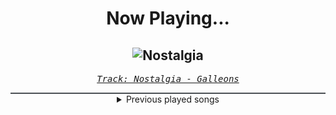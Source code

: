 <div align="center"> 
<h1>Now Playing...</h1>

![Nostalgia](https://i.scdn.co/image/ab67616d00001e02e661f3ec6056686288776e33)
--
_<samp><a href="https://open.spotify.com/track/7jZQWaBKzcX0eq9DWhbmNp">Track: Nostalgia - Galleons</a></samp>_

<div style="border: 1px #4B5054 solid"></div>
<details>
  <summary>
    Previous played songs
  </summary>
  <table>
    <thead>
      <tr>
        <th>
          Artist
        </th>
        <th>
          Song
        </th>
        <th>
          Link
        </th>
      </tr>
    </thead>
    <tbody>
      <tr><td>Galleons</td><td>Nostalgia</td><td><a href="https://open.spotify.com/track/7jZQWaBKzcX0eq9DWhbmNp">https://open.spotify.com/track/7jZQWaBKzcX0eq9DWhbmNp</a></td></tr><tr><td>Galleons</td><td>Gentle Dizzy</td><td><a href="https://open.spotify.com/track/265xltSMWEVat0yJHgYlQL">https://open.spotify.com/track/265xltSMWEVat0yJHgYlQL</a></td></tr><tr><td>Galleons</td><td>Blue Lagoon</td><td><a href="https://open.spotify.com/track/6QSkdoKUzFKv4UPboQkncp">https://open.spotify.com/track/6QSkdoKUzFKv4UPboQkncp</a></td></tr><tr><td>Galleons</td><td>Casanova</td><td><a href="https://open.spotify.com/track/0Vo7XvokVtfNRrU5mheDNp">https://open.spotify.com/track/0Vo7XvokVtfNRrU5mheDNp</a></td></tr><tr><td>Galleons</td><td>Hate the Player, Not the Game</td><td><a href="https://open.spotify.com/track/30YcnO7dmN0UgbAZiu5R8e">https://open.spotify.com/track/30YcnO7dmN0UgbAZiu5R8e</a></td></tr><tr><td>Galleons</td><td>Electric Emotions</td><td><a href="https://open.spotify.com/track/6lsk8Nq2bdSZgIF8tKFwyo">https://open.spotify.com/track/6lsk8Nq2bdSZgIF8tKFwyo</a></td></tr><tr><td>Galleons</td><td>Violent Delights</td><td><a href="https://open.spotify.com/track/7JnwJ0NY3w44i8BgeVLR0l">https://open.spotify.com/track/7JnwJ0NY3w44i8BgeVLR0l</a></td></tr><tr><td>Galleons</td><td>The Downtown Dinosaur Gang, Pt. 2</td><td><a href="https://open.spotify.com/track/0mePv4x7zCpXfXmS8tABHW">https://open.spotify.com/track/0mePv4x7zCpXfXmS8tABHW</a></td></tr><tr><td>Galleons</td><td>Crybaby</td><td><a href="https://open.spotify.com/track/2UayNJbSUOyPc3Pj4iclkT">https://open.spotify.com/track/2UayNJbSUOyPc3Pj4iclkT</a></td></tr><tr><td>Galleons</td><td>That Ain't No Crown</td><td><a href="https://open.spotify.com/track/2DWWhLUmpSthZ5zVr62Fd3">https://open.spotify.com/track/2DWWhLUmpSthZ5zVr62Fd3</a></td></tr><tr><td>Bring Me The Horizon</td><td>WONDERWaLL - Spotify Singles</td><td><a href="https://open.spotify.com/track/68o1mDkJzpvTshz9xrfduC">https://open.spotify.com/track/68o1mDkJzpvTshz9xrfduC</a></td></tr><tr><td>Zardonic</td><td>Takeover (feat. The Qemists)</td><td><a href="https://open.spotify.com/track/5NtL7XlF7ybRqttC7aD6cK">https://open.spotify.com/track/5NtL7XlF7ybRqttC7aD6cK</a></td></tr><tr><td>Cypecore</td><td>Make Me Real</td><td><a href="https://open.spotify.com/track/6EQShnw0tW3XjctZJN1xCR">https://open.spotify.com/track/6EQShnw0tW3XjctZJN1xCR</a></td></tr><tr><td>Blue Stahli</td><td>Overklock</td><td><a href="https://open.spotify.com/track/7ANxp1E3TH8sL4aWO4YeW0">https://open.spotify.com/track/7ANxp1E3TH8sL4aWO4YeW0</a></td></tr><tr><td>The Anix</td><td>Disarm</td><td><a href="https://open.spotify.com/track/2BqlFaj6SRSwY84JCFPqzP">https://open.spotify.com/track/2BqlFaj6SRSwY84JCFPqzP</a></td></tr><tr><td>Paul Udarov</td><td>Heartless</td><td><a href="https://open.spotify.com/track/4laidm7QyhsId0XX3RQ8Hk">https://open.spotify.com/track/4laidm7QyhsId0XX3RQ8Hk</a></td></tr><tr><td>CANTERVICE</td><td>The Masquerade</td><td><a href="https://open.spotify.com/track/3CmmcZ12AaIwvRNCbUeQf9">https://open.spotify.com/track/3CmmcZ12AaIwvRNCbUeQf9</a></td></tr><tr><td>Celldweller</td><td>Ghosts (feat. Tom Salta)</td><td><a href="https://open.spotify.com/track/6cvF950lnWbsNnjaaBA3k5">https://open.spotify.com/track/6cvF950lnWbsNnjaaBA3k5</a></td></tr><tr><td>Celldweller</td><td>Heart On</td><td><a href="https://open.spotify.com/track/5wve6rBCujXbK9VUkDryAU">https://open.spotify.com/track/5wve6rBCujXbK9VUkDryAU</a></td></tr><tr><td>ENMY</td><td>Burn</td><td><a href="https://open.spotify.com/track/5TAUiU8RxlKGLm8VeJlCcr">https://open.spotify.com/track/5TAUiU8RxlKGLm8VeJlCcr</a></td></tr>
    </tbody>
  </table>
</details>

</div>
